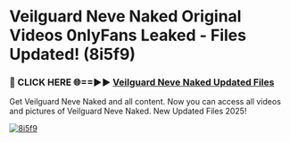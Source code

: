 # Veilguard Neve Naked Original Videos 0nlyFans Leaked - Files Updated! (8i5f9)

<h3>🔴 CLICK HERE 🌐==►► <a href="https://tinyurl.com/yckcrads" rel="nofollow">Veilguard Neve Naked Updated Files</a></h3>

Get Veilguard Neve Naked and all content. Now you can access all videos and pictures of Veilguard Neve Naked. New Updated Files 2025!

[![8i5f9](https://i.imgur.com/hpKpOFt.gif)](https://tinyurl.com/yckcrads)

